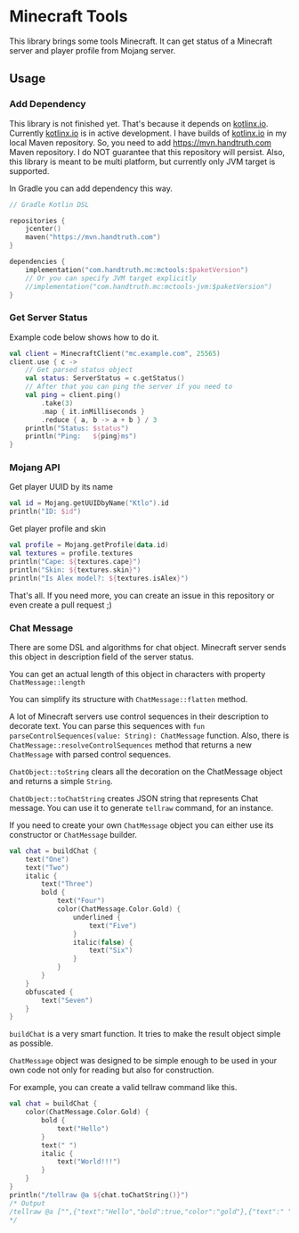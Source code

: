 Minecraft Tools
======================================

This library brings some tools Minecraft. It can get status of a
Minecraft server and player profile from Mojang server.

Usage
--------------------------------------

### Add Dependency

This library is not finished yet. That's because it depends on
[kotlinx.io]. Currently [kotlinx.io] is in active development. I have
builds of [kotlinx.io] in my local Maven repository. So, you need to
add https://mvn.handtruth.com Maven repository. I do NOT guarantee that
this repository will persist. Also, this library is meant to be multi
platform, but currently only JVM target is supported.

In Gradle you can add dependency this way.

```kotlin
// Gradle Kotlin DSL

repositories {
    jcenter()
    maven("https://mvn.handtruth.com")
}

dependencies {
    implementation("com.handtruth.mc:mctools:$paketVersion")
    // Or you can specify JVM target explicitly
    //implementation("com.handtruth.mc:mctools-jvm:$paketVersion")
}
```

### Get Server Status

Example code below shows how to do it.

```kotlin
val client = MinecraftClient("mc.example.com", 25565)
client.use { c ->
    // Get parsed status object
    val status: ServerStatus = c.getStatus()
    // After that you can ping the server if you need to
    val ping = client.ping()
        .take(3)
        .map { it.inMilliseconds }
        .reduce { a, b -> a + b } / 3
    println("Status: $status")
    println("Ping:   ${ping}ms")
}
```

### Mojang API

Get player UUID by its name

```kotlin
val id = Mojang.getUUIDbyName("Ktlo").id
println("ID: $id")
```

Get player profile and skin

```kotlin
val profile = Mojang.getProfile(data.id)
val textures = profile.textures
println("Cape: ${textures.cape}")
println("Skin: ${textures.skin}")
println("Is Alex model?: ${textures.isAlex}")
```

That's all. If you need more, you can create an issue in this repository
or even create a pull request ;)

### Chat Message

There are some DSL and algorithms for chat object. Minecraft server
sends this object in description field of the server status.

You can get an actual length of this object in characters with property
`ChatMessage::length`

You can simplify its structure with `ChatMessage::flatten` method.

A lot of Minecraft servers use control sequences in their description
to decorate text. You can parse this sequences with
`fun parseControlSequences(value: String): ChatMessage` function. Also,
there is `ChatMessage::resolveControlSequences` method that returns a
new `ChatMessage` with parsed control sequences.

`ChatObject::toString` clears all the decoration on the ChatMessage
object and returns a simple `String`.

`ChatObject::toChatString` creates JSON string that represents Chat
message. You can use it to generate `tellraw` command, for an instance.

If you need to create your own `ChatMessage` object you can either
use its constructor or `ChatMessage` builder.

```kotlin
val chat = buildChat {
    text("One")
    text("Two")
    italic {
        text("Three")
        bold {
            text("Four")
            color(ChatMessage.Color.Gold) {
                underlined {
                    text("Five")
                }
                italic(false) {
                    text("Six")
                }
            }
        }
    }
    obfuscated {
        text("Seven")
    }
}
```

`buildChat` is a very smart function. It tries to make the result object
simple as possible.

`ChatMessage` object was designed to be simple enough to be used in your
own code not only for reading but also for construction.

For example, you can create a valid tellraw command like this.

```kotlin
val chat = buildChat {
    color(ChatMessage.Color.Gold) {
        bold {
            text("Hello")
        }
        text(" ")
        italic {
            text("World!!!")
        }
    }
}
println("/tellraw @a ${chat.toChatString()}")
/* Output
/tellraw @a ["",{"text":"Hello","bold":true,"color":"gold"},{"text":" ","color":"gold"},{"text":"World!!!","italic":true,"color":"gold"}]
*/
```

[kotlinx.io]: https://github.com/Kotlin/kotlinx-io
